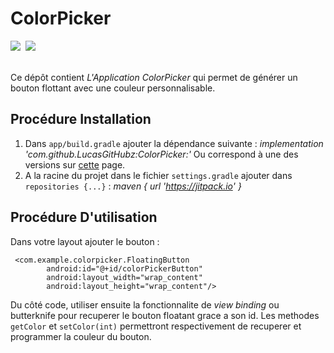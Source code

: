 # ColorPicker

<kbd>
 <img src="https://image.noelshack.com/fichiers/2022/01/2/1641315996-img2.png"/>
</kbd>
<kbd>
 <img src="https://image.noelshack.com/fichiers/2022/01/2/1641317058-img3.png"/>
</kbd>

</br>
</br>

Ce dépôt contient _L'Application ColorPicker_ qui permet de générer un bouton flottant avec une couleur personnalisable.


## Procédure Installation
1. Dans `app/build.gradle` ajouter la dépendance suivante : _implementation 'com.github.LucasGitHubz:ColorPicker:<Release Number>'_
   Ou <Release Number> correspond à une des versions sur [cette](https://github.com/LucasGitHubz/ColorPicker/releases) page.
3. A la racine du projet dans le fichier `settings.gradle` ajouter dans `repositories {...}` : _maven { url 'https://jitpack.io' }_


## Procédure D'utilisation
Dans votre layout ajouter le bouton : 

```
 <com.example.colorpicker.FloatingButton
        android:id="@+id/colorPickerButton"
        android:layout_width="wrap_content"
        android:layout_height="wrap_content"/>
```

Du côté code, utiliser ensuite la fonctionnalite de _view binding_ ou butterknife pour recuperer le bouton floatant grace a son id.
Les methodes `getColor` et `setColor(int)` permettront respectivement de recuperer et programmer la couleur du bouton.

